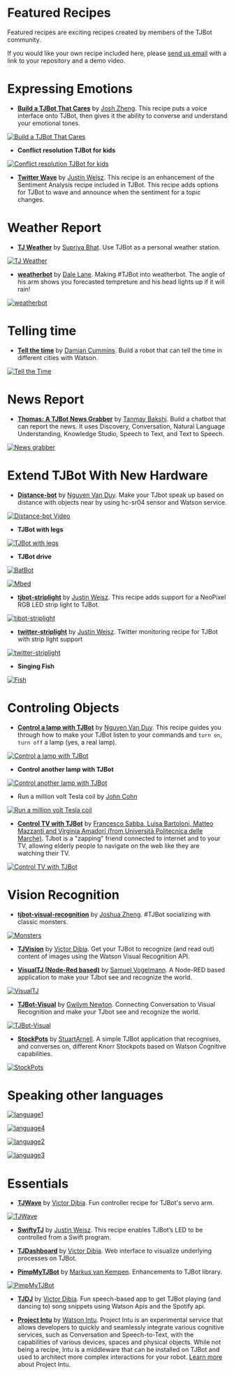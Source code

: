 
# Featured Recipes
Featured recipes are exciting recipes created by members of the TJBot community.

If you would like your own recipe included here, please [send us email](mailto:tjbot@us.ibm.com) with a link to your repository and a demo video.

# Expressing Emotions
- **[Build a TJBot That Cares](https://medium.com/ibm-watson-developer-cloud/build-a-chatbot-that-cares-part-1-d1c273e17a63#.vtxwvsydl)**  by [Josh Zheng](https://github.com/boxcarton). This recipe puts a voice interface onto TJBot, then gives it the ability to converse and understand your emotional tones.

[![Build a TJBot That Cares](https://img.youtube.com/vi/2GqEUcBU4SY/0.jpg)](https://www.youtube.com/watch?v=2GqEUcBU4SY)

- **Conflict resolution TJBot for kids**

[![Conflict resolution TJBot for kids](https://img.youtube.com/vi/fyXUOFYK_uc/0.jpg)](https://www.youtube.com/watch?v=fyXUOFYK_uc)

- **[Twitter Wave](https://github.com/jweisz/twitter-wave)** by [Justin Weisz](https://github.com/jweisz). This recipe is an enhancement of the Sentiment Analysis recipe included in TJBot. This recipe adds options for TJBot to wave and announce when the sentiment for a topic changes.

# Weather Report
- **[TJ Weather](https://github.com/suprbh/tjweather)**  by [Supriya Bhat](https://github.com/suprbh). Use TJBot as a personal weather station.

[![TJ Weather](https://img.youtube.com/vi/Q7a6UK8U-DM/0.jpg)](https://www.youtube.com/watch?v=Q7a6UK8U-DM)
- **[weatherbot](https://github.com/dalelane/weatherbot)** by [Dale Lane](https://github.com/dalelane). Making #TJBot into weatherbot. The angle of his arm shows you forecasted tempreture and his head lights up if it will rain!

[![weatherbot](https://i.imgur.com/ESSpkRq.png)](https://github.com/dalelane/weatherbot)

# Telling time

- **[Tell the time](https://github.com/damiancummins/tell_the_time)** by [Damian Cummins](https://github.com/damiancummins). Build a robot that can tell the time in different cities with Watson.

[![Tell the Time](https://i.imgur.com/CFgyjDm.png)](https://www.instagram.com/p/BRx--orh67qHqLHFasKgQUpSSDI4h4d9sJnyok0/)

# News Report
- **[Thomas: A TJBot News Grabber](https://github.com/tanmayb123/tThomas---the-TJBot-News-Grabber-Chatbot)** by [Tanmay Bakshi](https://github.com/tanmayb123). Build a chatbot that can report the news. It uses Discovery, Conversation, Natural Language Understanding, Knowledge Studio, Speech to Text, and Text to Speech.

[![News grabber](https://img.youtube.com/vi/1m8CF1pMpXg/0.jpg)](https://www.youtube.com/watch?v=1m8CF1pMpXg)

# Extend TJBot With New Hardware

- **[Distance-bot](http://www.spirited-engineering.com/?p=135)** by [Nguyen Van Duy](https://github.com/dnguyenv). Make your TJbot speak up based on distance with objects near by using hc-sr04 sensor and Watson service.

[![Distance-bot Video](https://img.youtube.com/vi/kGMoz_fgO04/0.jpg)](https://www.youtube.com/watch?v=kGMoz_fgO04)

- **TJBot with legs**

[![TJBot with legs](https://img.youtube.com/vi/c2IVVRanTbk/0.jpg)](https://www.youtube.com/watch?v=c2IVVRanTbk)

- **TJBot drive**

[![BatBot](https://img.youtube.com/vi/s0HV3lmnF1Y/0.jpg)](https://www.youtube.com/watch?v=s0HV3lmnF1Y)

[![Mbed](https://img.youtube.com/vi/OXspc_cF3c0/0.jpg)](https://www.youtube.com/watch?v=OXspc_cF3c0)

- **[tjbot-striplight](https://github.com/jweisz/tjbot-striplight)** by [Justin Weisz](https://github.com/jweisz). This recipe adds support for a NeoPixel RGB LED strip light to TJBot.

[![tjbot-striplight](http://i.imgur.com/bNuZcfO.jpg?1)](https://github.com/jweisz/tjbot-striplight)

- **[twitter-striplight](https://github.com/jweisz/twitter-striplight)** by [Justin Weisz](https://github.com/jweisz). Twitter monitoring recipe for TJBot with strip light support

[![twitter-striplight](http://i.imgur.com/X8jU884.jpg?1)](https://github.com/jweisz/twitter-striplight)

- **Singing Fish**

[![Fish](https://img.youtube.com/vi/I1ELmAUYZ1M/0.jpg)](https://www.youtube.com/watch?v=I1ELmAUYZ1M)

# Controling Objects
- **[Control a lamp with TJBot](http://www.spirited-engineering.com/?p=147)** by [Nguyen Van Duy](https://github.com/dnguyenv). This recipe guides you through how to make your TJBot listen to your commands and `turn on`, `turn off` a lamp (yes, a real lamp).

[![Control a lamp with TJBot](https://img.youtube.com/vi/w4lEJGe1pNU/0.jpg)](https://www.youtube.com/watch?v=w4lEJGe1pNU)

- **Control another lamp with TJBot**

[![Control another lamp with TJBot](https://img.youtube.com/vi/nbehgxPxypA/0.jpg)](https://www.youtube.com/watch?v=nbehgxPxypA)

- Run a million volt Tesla coil by [John Cohn](https://twitter.com/johncohnvt?ref_src=twsrc%5Egoogle%7Ctwcamp%5Eserp%7Ctwgr%5Eauthor)

[![Run a million volt Tesla coil](https://img.youtube.com/vi/hETqF3yt8NI/0.jpg)](https://www.youtube.com/watch?v=hETqF3yt8NI)

- **[Control TV with TJBot](http://www.spirited-engineering.com/?p=147)** by [Francesco Sabba, Luisa Bartoloni, Matteo Mazzanti and Virginia Amadori (from Università Politecnica delle Marche)](https://github.com/fra-sabba). TJbot is a "zapping" friend connected to internet and to your TV, allowing elderly people to navigate on the web like they are watching their TV.

[![Control TV with TJBot](http://i.imgur.com/C2tR1R8.jpg?1)](https://github.com/fra-sabba/VisioneT)

# Vision Recognition
- **[tjbot-visual-recognition](https://github.com/boxcarton/tjbot-visual-recognition)** by [Joshua Zheng](https://github.com/boxcarton). #TJBot socializing with classic monsters.

[![Monsters](http://i.imgur.com/yL5aTAK.jpg?1)](https://youtu.be/s0SPWIfDqng)

- **[TJVision](https://github.com/victordibia/tjvision)**  by [Victor Dibia](https://github.com/victordibia). Get your TJBot to recognize (and read out) content of images using the Watson Visual Recognition API.

- **[VisualTJ (Node-Red based)](https://github.com/samuelvogelmann/visualtj)** by [Samuel Vogelmann](https://github.com/samuelvogelmann). A Node-RED based application to make your TJbot see and recognize the world.

[![VisualTJ](http://i.imgur.com/IQzqywL.png?1)](https://github.com/samuelvogelmann/visualtj)

- **[TJBot-Visual](https://github.com/Captain-Cheesecake/TJBot-Visual)** by [Gwilym Newton](https://github.com/Captain-Cheesecake). Connecting Conversation to Visual Recognition and make your TJbot see and recognize the world.

[![TJBot-Visual](https://img.youtube.com/vi/8CXfi5xxF9w/0.jpg)](https://www.youtube.com/watch?v=8CXfi5xxF9w)

- **[StockPots](https://github.com/StuartArnell/StockPots)** by [StuartArnell](https://github.com/StuartArnell). A simple TJBot application that recognises, and converses on, different Knorr Stockpots based on Watson Cognitive capabilities.

[![StockPots](https://img.youtube.com/vi/NJo0oMsMUsQ/0.jpg)](https://www.youtube.com/watch?v=8NJo0oMsMUsQ)

# Speaking other languages
[![language1](https://img.youtube.com/vi/5_ShfNO43Wg/0.jpg)](https://www.youtube.com/watch?v=5_ShfNO43Wg)

[![language4](https://img.youtube.com/vi/6wX0GyiyCvE/0.jpg)](https://www.youtube.com/watch?v=5_6wX0GyiyCvE)

[![language2](https://img.youtube.com/vi/bB8NZjSgohc/0.jpg)](https://www.youtube.com/watch?v=5_bB8NZjSgohc)

[![language3](https://img.youtube.com/vi/bESLbOJ_lbE/0.jpg)](https://www.youtube.com/watch?v=bESLbOJ_lbE)

# Essentials

- **[TJWave](https://github.com/victordibia/tjwave)**  by [Victor Dibia](https://github.com/victordibia). Fun controller recipe for TJBot's servo arm.

[![TJWave](https://img.youtube.com/vi/Wks9-9V7eMY/0.jpg)](https://www.youtube.com/watch?v=Wks9-9V7eMY)

- **[SwiftyTJ](https://github.com/jweisz/swifty-tj)**  by [Justin Weisz](https://github.com/jweisz). This recipe enables TJBot’s LED to be controlled from a Swift program.

- **[TJDashboard](https://github.com/victordibia/tjdashboard)**  by [Victor Dibia](https://github.com/victordibia). Web interface to visualize underlying processes on TJBot.

- **[PimpMyTJBot](https://github.com/markusvankempen/PimpMyTJBot)** by [Markus van Kempen](https://github.com/markusvankempen). Enhancements to TJBot library.

[![PimpMyTJBot](https://img.youtube.com/vi/4WnfalzKss4/0.jpg)](https://www.youtube.com/watch?v=4WnfalzKss4)

- **[TJDJ](https://github.com/victordibia/tjdj)**  by [Victor Dibia](https://github.com/victordibia). Fun speech-based app to get TJBot playing (and dancing to) song snippets using Watson Apis and the Spotify api.

- **[Project Intu](https://github.com/watson-intu/self-sdk#raspberry-pi)** by [Watson Intu](https://github.com/watson-intu). Project Intu is an experimental service that allows developers to quickly and seamlessly integrate various cognitive services, such as Conversation and Speech-to-Text, with the capabilities of various devices, spaces and physical objects. While not being a recipe, Intu is a middleware that can be installed on TJBot and used to architect more complex interactions for your robot. [Learn more](http://www.ibm.com/watson/developercloud/project-intu.html) about Project Intu.
